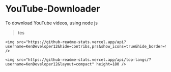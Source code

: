 # YouTube-Downloader
To download YouTube videos, using node js

> tes

<p>

    <img src="https://github-readme-stats.vercel.app/api?username=KenDeveloper12&hide=contribs,prs&show_icons=true&hide_border=true&title_color=000" />

    <img src="https://github-readme-stats.vercel.app/api/top-langs/?username=KenDeveloper12&layout=compact" height=180 />

</p>
